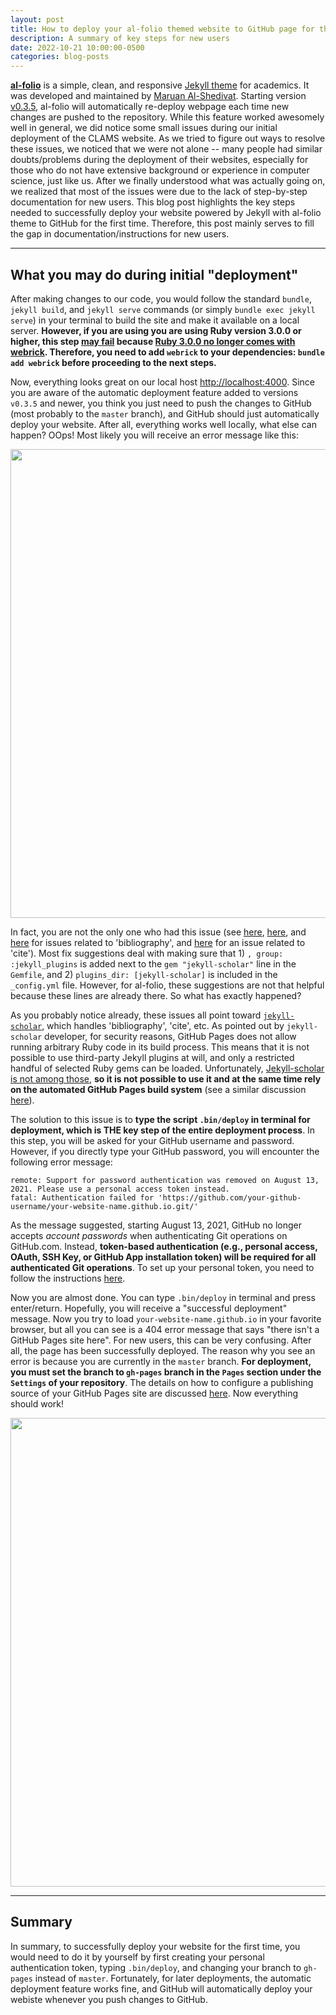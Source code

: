 ```yaml
---
layout: post
title: How to deploy your al-folio themed website to GitHub page for the first time?
description: A summary of key steps for new users
date: 2022-10-21 10:00:00-0500
categories: blog-posts
---
```


[**al-folio**](https://github.com/alshedivat/al-folio) is a simple, clean, and responsive [Jekyll theme](https://jekyllrb.com) for academics. It was developed and maintained by [Maruan Al-Shedivat](https://maruan.alshedivat.com). Starting version [v0.3.5](https://github.com/alshedivat/al-folio/releases/tag/v0.3.5), al-folio will automatically re-deploy webpage each time new changes are pushed to the repository. While this feature worked awesomely well in general, we did notice some small issues during our initial deployment of the CLAMS website. As we tried to figure out ways to resolve these issues, we noticed that we were not alone -- many people had similar doubts/problems during the deployment of their websites, especially for those who do not have extensive background or experience in computer science, just like us. After we finally understood what was actually going on, we realized that most of the issues were due to the lack of step-by-step documentation for new users. This blog post highlights the key steps needed to successfully deploy your website powered by Jekyll with al-folio theme to GitHub for the first time. Therefore, this post mainly serves to fill the gap in documentation/instructions for new users.


***
## What you may do during initial "deployment"
After making changes to our code, you would follow the standard `bundle`, `jekyll build`, and `jekyll serve` commands (or simply `bundle exec jekyll serve`) in your terminal to build the site and make it available on a local server. **However, if you are using you are using Ruby version 3.0.0 or higher, this step [may fail](https://github.com/github/pages-gem/issues/752) because [Ruby 3.0.0 no longer comes with webrick](https://github.com/jekyll/jekyll/issues/8523). Therefore, you need to add `webrick` to your dependencies: `bundle add webrick` before proceeding to the next steps.**

Now, everything looks great on our local host [http://localhost:4000](http://localhost:4000). Since you are aware of the automatic deployment feature added to versions `v0.3.5` and newer, you think you just need to push the changes to GitHub (most probably to the `master` branch), and GitHub should just automatically deploy your website. After all, everything works well locally, what else can happen? OOps! Most likely you will receive an error message like this:

<p align="center"><img src="{{ '/assets/img/blogpost/2022-10-21-blog1.png' | relative_url }}" width=750></p>

In fact, you are not the only one who had this issue (see [here](https://github.com/alshedivat/al-folio/issues/529), [here](https://github.com/inukshuk/jekyll-scholar/issues/194), and [here](https://github.com/alshedivat/al-folio/issues/69) for issues related to 'bibliography', and [here](https://github.com/inukshuk/jekyll-scholar/issues/162) for an issue related to 'cite'). Most fix suggestions deal with making sure that 1) `, group: :jekyll_plugins` is added next to the `gem "jekyll-scholar"` line in the `Gemfile`, and 2) `plugins_dir: [jekyll-scholar]` is included in the `_config.yml` file. However, for al-folio, these suggestions are not that helpful because these lines are already there. So what has exactly happened?

As you probably notice already, these issues all point toward [`jekyll-scholar`](https://github.com/inukshuk/jekyll-scholar), which handles 'bibliography', 'cite', etc. As pointed out by `jekyll-scholar` developer, for security reasons, GitHub Pages does not allow running arbitrary Ruby code in its build process. This means that it is not possible to use third-party Jekyll plugins at will, and only a restricted handful of selected Ruby gems can be loaded. Unfortunately, [Jekyll-scholar is not among those](https://github.com/inukshuk/jekyll-scholar), **so it is not possible to use it and at the same time rely on the automated GitHub Pages build system** (see a similar discussion [here](https://github.com/inukshuk/jekyll-scholar/issues/163)).

The solution to this issue is to **type the script `.bin/deploy` in terminal for deployment, which is THE key step of the entire deployment process**. In this step, you will be asked for your GitHub username and password. However, if you directly type your GitHub password, you will encounter the following error message:

```
remote: Support for password authentication was removed on August 13, 2021. Please use a personal access token instead.
fatal: Authentication failed for 'https://github.com/your-github-username/your-website-name.github.io.git/'
```
As the message suggested, starting August 13, 2021, GitHub no longer accepts *account passwords* when authenticating Git operations on GitHub.com. Instead, **token-based authentication (e.g., personal access, OAuth, SSH Key, or GitHub App installation token) will be required for all authenticated Git operations**. To set up your personal token, you need to follow the instructions [here](https://docs.github.com/en/authentication/keeping-your-account-and-data-secure/creating-a-personal-access-token).

Now you are almost done. You can type `.bin/deploy` in terminal and press enter/return. Hopefully, you will receive a "successful deployment" message. Now you try to load `your-website-name.github.io` in your favorite browser, but all you can see is a 404 error message that says "there isn't a GitHub Pages site here". For new users, this can be very confusing. After all, the page has been successfully deployed. The reason why you see an error is because you are currently in the `master` branch. **For deployment, you must set the branch to `gh-pages` branch in the `Pages` section under the `Settings` of your repository**. The details on how to configure a publishing source of your GitHub Pages site are discussed [here](https://docs.github.com/en/pages/getting-started-with-github-pages/configuring-a-publishing-source-for-your-github-pages-site). Now everything should work!

<p align="center"><img src="{{ '/assets/img/blogpost/2022-10-21-blog2.png' | relative_url }}" width=750></p>

***

## Summary
In summary, to successfully deploy your website for the first time, you would need to do it by yourself by first creating your personal authentication token, typing `.bin/deploy`, and changing your branch to `gh-pages` instead of `master`. Fortunately, for later deployments, the automatic deployment feature works fine, and GitHub will automatically deploy your webiste whenever you push changes to GitHub.